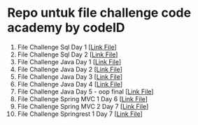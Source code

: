 # Repo untuk file challenge code academy by codeID

1. File Challenge Sql Day 1 [[Link File](https://github.com/Haniff-Toha/challenge_codeID_MH/blob/main/challange-day01.sql)]
2. File Challenge Sql Day 2 [[Link File](https://github.com/Haniff-Toha/challenge_codeID_MH/blob/main/challange-day02.sql)]
3. File Challenge Java Day 1 [[Link File](https://github.com/Haniff-Toha/challenge_codeID_MH/blob/main/ChallengeJavaDay01_mHaniff.java)]
4. File Challenge Java Day 2 [[Link File](https://github.com/Haniff-Toha/challenge_codeID_MH/blob/main/challengeJavaDay02_mHaniff.java)]
5. File Challenge Java Day 3 [[Link File](https://github.com/Haniff-Toha/challenge_codeID_MH/tree/main/challengeOop_mHaniff)]
6. File Challenge Java Day 4 [[Link File](https://github.com/Haniff-Toha/challenge_codeID_MH/tree/main/part6_challangeDay04)]
7. File Challenge Java Day 5 - oop final [[Link File](https://github.com/Haniff-Toha/challenge_codeID_MH/tree/main/challangeOOPFinal_MH)]
8. File Challenge Spring MVC 1 Day 6 [[Link File](https://github.com/Haniff-Toha/challenge_codeID_MH/tree/main/HR)]
9. File Challenge Spring MVC 2 Day 7 [[Link File](https://github.com/Haniff-Toha/challenge_codeID_MH/tree/main/eshopper)]
10. File Challenge Springrest 1 Day 7 [[Link File](https://github.com/Haniff-Toha/challenge_codeID_MH/tree/main/eshopay-backend)]
